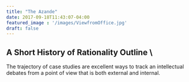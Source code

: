 ```yaml
---
title: "The Azande"
date: 2017-09-18T11:43:07-04:00
featured_image : '/images/ViewfromOffice.jpg'
draft: false
---
```


## A Short History of Rationality Outline \

The trajectory of case studies are excellent ways to track an intellectual debates from a point of view that is both external and internal.